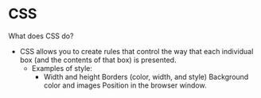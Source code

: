 # CSS

What does CSS do?

- CSS allows you to create rules that control the way that each individual box (and the contents of that box) is presented.
  - Examples of style:
    - Width and height
      Borders (color, width, and style)
      Background color and images
      Position in the browser window.
